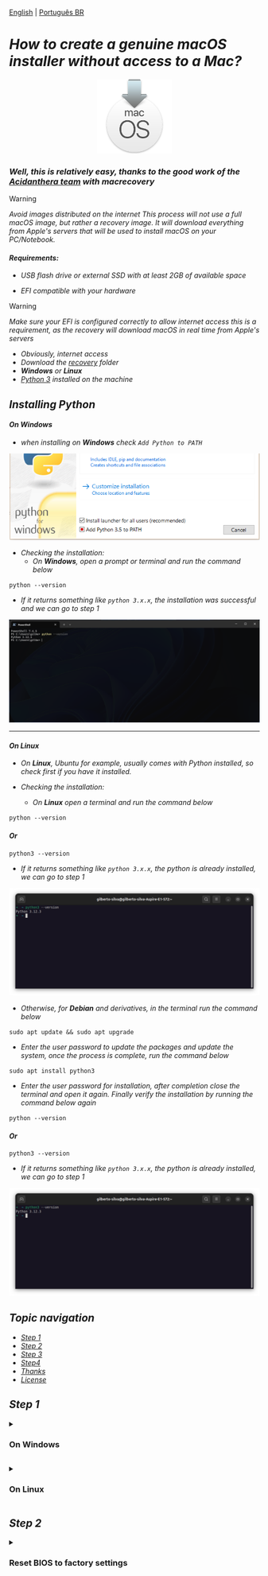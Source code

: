 [English](https://github.com/Gilberto-Mascena/How-to-create-a-macOS-installer-without-a-Mac/blob/main/README.md) | [Português BR](https://github.com/Gilberto-Mascena/How-to-create-a-macOS-installer-without-a-Mac/blob/main/README-pt_br.md)

# _How to create a genuine macOS installer without access to a Mac?_

<div align="center">
    <img src="./assets/miscellany/macOS-recovery.png" width="150">
</div>

### _Well, this is relatively easy, thanks to the good work of the [Acidanthera team](https://github.com/acidanthera/OpenCorePkg) with macrecovery_


> [!WARNING]
> _Avoid images distributed on the internet_
> _This process will not use a full macOS image, but rather a recovery image. It will download everything from Apple's servers that will be used to install macOS on your PC/Notebook._ 

#### _Requirements:_
- _USB flash drive or external SSD with at least 2GB of available space_

- _EFI compatible with your hardware_

> [!WARNING]
> _Make sure your EFI is configured correctly to allow internet access this is a requirement, as the recovery will download macOS in real time from Apple's servers_

- _Obviously, internet access_
- _Download the [recovery]() folder_
- _**Windows** or **Linux**_
- _[Python 3](https://www.python.org/downloads/) installed on the machine_

## _Installing Python_

#### _On Windows_

- _when installing on **Windows** check `Add Python to PATH`_


<div align="center">
    <img src="./assets/miscellany/path-python.png   " width="600">
</div>


- _Checking the installation:_
    - _On **Windows**, open a prompt or terminal and run the command below_

```
python --version
```
- _If it returns something like `python 3.x.x`, the installation was successful and we can go to step 1_

<div>
    <img src="./assets/windows/python-version-win.png">
</div>

----

#### _On Linux_

- _On **Linux**, Ubuntu for example, usually comes with Python installed, so check first if you have it installed._  

- _Checking the installation:_
    - _On **Linux** open a terminal and run the command below_

```
python --version
```
#### _Or_

```
python3 --version
```
- _If it returns something like `python 3.x.x`, the python is already installed, we can go to step 1_

<div>
    <img src="./assets/linux/python-version.png">
</div>

- _Otherwise, for **Debian** and derivatives, in the terminal run the command below_

```
sudo apt update && sudo apt upgrade
```

- _Enter the user password to update the packages and update the system, once the process is complete, run the command below_

```
sudo apt install python3
```
- _Enter the user password for installation, after completion close the terminal and open it again. Finally verify the installation by running the command below again_

```
python --version
```
#### _Or_

```
python3 --version
```

- _If it returns something like `python 3.x.x`, the python is already installed, we can go to step 1_

<div>
    <img src="./assets/linux/python-version.png">
</div>

<a name="anchor"></a>

## _Topic navigation_
- [_Step 1_](#anchor1)
- [_Step 2_](#anchor2)
- [_Step 3_](#anchor3)
- [_Step4_](#anchor4)
- [*Thanks*](#anchor5)
- [*License* ](#anchor6)

## _Step 1_

<a id="anchor1"></a>

<details><summary><h3>On Windows</h3></summary>

1. [_Download macrecovery_]()
2. _Format the USB flash drive in FAT32_
3. _Open the previously downloaded macrecovery folder_

<div>
    <img src="assets/windows/content-recovery-win.png">
</div>

4. _Open the `recovery_urls.txt` file_

<div>
    <img src="./assets/windows/URLs-win.png">
</div>

5. _As highlighted in the title above, the section in red downloads the macOS Ventura recovery and just copies it. The same goes for other versions._

6. _Open a terminal in the macrecovery folder and type `python3`, press space and paste the copied url. Press Enter and wait_

<div>
    <img src="./assets/windows/download macos-win.png">
</div>

7. _This screen shows the download completed successfully._

<div>
    <img src="./assets/windows/download complete-win.png">
</div>

8. _Go back to the macrecovery folder and notice that we now have the `com.apple.recovery.boot` folder. Copy the folder to the previously formatted pendrive_

<div>
    <img src="./assets/windows/folder-recovery-win.png">
</div>

9. _Now copy your `EFI` to the pendrive as well_
    - _The folder and file structure should look like the screens below_

<div>
    <img src="./assets/windows/folders-on-the-pen-win.png">

- _Files that make up the `com.apple.recovery.boot` folder_

    <img src="./assets/windows/files-recovery-win.png">

- _Files that make up the `EFI` folder_

    <img src="./assets/windows/oc-folders-win.png">

- _Files that make up the `oc` folder_

    <img src="./assets/windows/EFI-folders-win.png">
</div>

10. 🎉 _Finally we have a pendrive ready to install the macOS chosen in `recovery_urls.txt`_

[Top](#anchor)
</details>

<a id="anchor2"></a>

<details><summary><h3>On Linux</h3></summary>

1. [_Download macrecovery_]()
2. _Format the USB flash drive in FAT32_
3. _Open the previously downloaded macrecovery folder_

<div>
    <img src="./assets/linux/content-macrecovery.png">
</div>

4. _Open the `recovery_urls.txt` file_


<div>
    <img src="./assets/linux/URLs.png">
</div>

5. _As highlighted in the title above, the section in red downloads the macOS Ventura recovery and just copies it. The same goes for other versions._

6. _Open a terminal in the macrecovery folder and type `python3`, press space and paste the copied url. Press Enter and wait_

<div>
    <img src="./assets/linux/download-recovery.png">
</div>

7. _This screen shows the download completed successfully._

<div>
    <img src="./assets/linux/download-complete.png">
</div>

8. _Go back to the macrecovery folder and notice that we now have the `com.apple.recovery.boot` folder. Copy the folder to the previously formatted pendrive_

<div>
    <img src="./assets/linux/folder-recovery.png">
</div>

9. _Now copy your `EFI` to the pendrive as well_
    - _The folder and file structure should look like the screens below_

<div>
    <img src="./assets/linux/folders-on-the-pendrive.png">

- _Files that make up the `com.apple.recovery.boot` folder_

    <img src="./assets/linux/files-recovery.png">

- _Files that make up the `EFI` folder_

    <img src="./assets/linux/OC-folders.png">

- _Files that make up the `oc` folder_

    <img src="./assets/linux/EFI-folders.png">
</div>

10. 🎉 _Finally we have a pendrive ready to install the macOS chosen in `recovery_urls.txt`_

[Top](#anchor)
</details>


## _Step 2_

<details><summary><h3>Reset BIOS to factory settings</h3></summary>

1. _access the BIOS_

- _This is an example_
  - _Consult the manufacturer's manual_ 

<div>
    <img src="./assets/miscellany/restore-bios-default.png">
</div>

2. _Save and exit_

3. _To configure the BIOS for macOS installation, see: [Intel BIOS settings](https://dortania.github.io/OpenCore-Install-Guide/config.plist/comet-lake.html#intel-bios-settings)_

4. _Save and exit_

[Top](#anchor)
</details>
